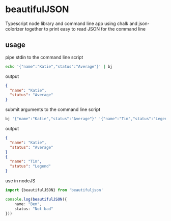 # beautifulJSON

Typescript node library and command line app using chalk and json-colorizer together to print easy to read JSON for the command line

## usage
pipe stdin to the command line script
```bash
echo '{"name":"Katie","status":"Average"}' | bj
```
output
```json
{
  "name": "Katie",
  "status": "Average"
}
```
submit arguments to the command line script
```bash
bj '{"name":"Katie","status":"Average"}' '{"name":"Tim","status":"Legend"}'
```
output
```json
{
  "name": "Katie",
  "status": "Average"
}
{
  "name": "Tim",
  "status": "Legend"
}
```
use in nodeJS
```ts
import {beautifulJSON} from 'beautifuljson'

console.log(beautifulJSON({
    name: "Ben",
    status: "Not bad"
}))
```
